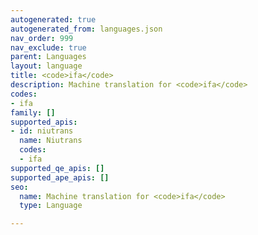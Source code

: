 ```yaml
---
autogenerated: true
autogenerated_from: languages.json
nav_order: 999
nav_exclude: true
parent: Languages
layout: language
title: <code>ifa</code>
description: Machine translation for <code>ifa</code>
codes:
- ifa
family: []
supported_apis:
- id: niutrans
  name: Niutrans
  codes:
  - ifa
supported_qe_apis: []
supported_ape_apis: []
seo:
  name: Machine translation for <code>ifa</code>
  type: Language

---
```


